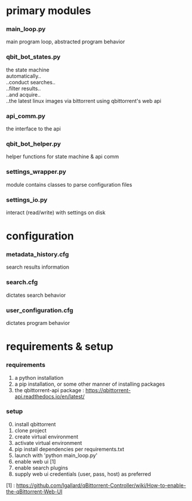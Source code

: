 # primary modules  
### main_loop.py  
main program loop, abstracted program behavior  
  
### qbit_bot_states.py  
the state machine  
	automatically..  
		..conduct searches..  
		..filter results..  
		..and acquire..  
		..the latest linux images via bittorrent using qbittorrent's web api  
  
### api_comm.py  
the interface to the api  
  
### qbit_bot_helper.py  
helper functions for state machine & api comm  
  
### settings_wrapper.py  
module contains classes to parse configuration files  
  
### settings_io.py  
interact (read/write) with settings on disk  
  
  
# configuration  
### metadata_history.cfg  
search results information  
  
### search.cfg  
dictates search behavior  
  
### user_configuration.cfg  
dictates program behavior  


# requirements & setup
### requirements
1. a python installation  
2. a pip installation, or some other manner of installing packages  
3. the qbittorrent-api package : https://qbittorrent-api.readthedocs.io/en/latest/  


### setup  
0. install qbittorrent  
1. clone project  
2. create virtual environment  
3. activate virtual environment  
4. pip install dependencies per requirements.txt  
5. launch with 'python main_loop.py'  
6. enable web ui [1]
7. enable search plugins
8. supply web ui credentials (user, pass, host) as preferred  

[1] : https://github.com/lgallard/qBittorrent-Controller/wiki/How-to-enable-the-qBittorrent-Web-UI
